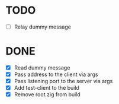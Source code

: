 # TODO

- [ ] Relay dummy message

# DONE

- [x] Read dummy message
- [x] Pass address to the client via args
- [x] Pass listening port to the server via args
- [x] Add test-client to the build
- [x] Remove root.zig from build
